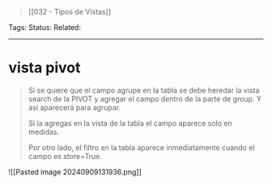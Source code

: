 > [[032 - Tipos de Vistas]]

Tags: 
Status: 
Related: 

___

# vista pivot

> Si se quiere que el campo agrupe en la tabla se debe heredar la vista search de la PIVOT y agregar el campo dentro de la parte de group. Y así aparecerá para agrupar.
> 
> Si la agregas en la vista de la tabla el campo aparece solo en medidas. 
> 
> Por otro lado, el filtro en la tabla aparece inmediatamente cuando el campo es store=True.

![[Pasted image 20240909131936.png]]